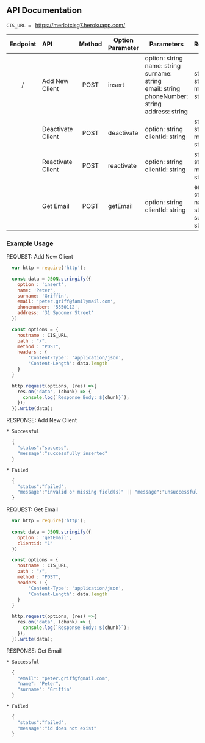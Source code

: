<br>

## API Documentation

  ```CIS_URL = ``` https://merlotcisg7.herokuapp.com/

| Endpoint  | API              | Method 	|Option Parameter| Parameters  | Response   | 
|:--------: |:------------     | :--:  	  | ----------- |-------------|----------|
| /         |Add New Client    | POST   	| insert      |option: string <br/> name: string <br/> surname: string <br/> email: string <br/> phoneNumber:  string <br/> address: string <br/>| status: string <br> message: string |
|           |Deactivate Client | POST     | deactivate  |option: string <br/> clientId: string | status: string <br> message: string|
|           |Reactivate Client | POST   	| reactivate  |option: string <br/> clientId: string | status: string <br> message: string  |
|           |Get Email         | POST   	| getEmail    |option: string <br/> clientId: string | email: string <br> name: string <br> surname: string  |

### Example Usage

REQUEST: Add New Client

  ```javascript 
    var http = require('http');

    const data = JSON.stringify({
      option : 'insert',
      name: 'Peter',
      surname: 'Griffin',
      email: 'peter.griff@familymail.com',
      phonenumber: '5550112',
      address: '31 Spooner Street'
    })

    const options = {
      hostname : CIS_URL,
      path : "/",
      method : "POST",
      headers : {
          'Content-Type': 'application/json',
          'Content-Length': data.length
      }
    }

    http.request(options, (res) =>{
      res.on('data', (chunk) => {
        console.log(`Response Body: ${chunk}`);
      });
    }).write(data);
  ```

  RESPONSE: Add New Client 
      
    * Successful
  ```javascript
    {
      "status":"success",
      "message":"successfully inserted"
    }
  ```

    * Failed
  ```javascript
    {
      "status":"failed",
      "message":"invalid or missing field(s)" || "message":"unsuccessful insert"
    }
  ```

  REQUEST: Get Email
  ```javascript
    var http = require('http');
    
    const data = JSON.stringify({
      option : 'getEmail',
      clientid: "1"
    })

    const options = {
      hostname : CIS_URL,
      path : "/",
      method : "POST",
      headers : {
          'Content-Type': 'application/json',
          'Content-Length': data.length
      }
    }

    http.request(options, (res) =>{
      res.on('data', (chunk) => {
        console.log(`Response Body: ${chunk}`);
      });
    }).write(data);
  ```

  RESPONSE: Get Email    

    * Successful
  ```javascript
    {
      "email": "peter.griff@fgmail.com",
      "name": "Peter",
      "surname": "Griffin"
    }
  ```

    * Failed
  ```javascript
    {
      "status":"failed",
      "message":"id does not exist"
    }
  ```
